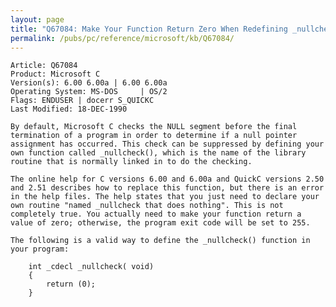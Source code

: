 ```yaml
---
layout: page
title: "Q67084: Make Your Function Return Zero When Redefining _nullcheck()"
permalink: /pubs/pc/reference/microsoft/kb/Q67084/
---
```


	Article: Q67084
	Product: Microsoft C
	Version(s): 6.00 6.00a | 6.00 6.00a
	Operating System: MS-DOS     | OS/2
	Flags: ENDUSER | docerr S_QUICKC
	Last Modified: 18-DEC-1990
	
	By default, Microsoft C checks the NULL segment before the final
	termination of a program in order to determine if a null pointer
	assignment has occurred. This check can be suppressed by defining your
	own function called _nullcheck(), which is the name of the library
	routine that is normally linked in to do the checking.
	
	The online help for C versions 6.00 and 6.00a and QuickC versions 2.50
	and 2.51 describes how to replace this function, but there is an error
	in the help files. The help states that you just need to declare your
	own routine "named _nullcheck that does nothing". This is not
	completely true. You actually need to make your function return a
	value of zero; otherwise, the program exit code will be set to 255.
	
	The following is a valid way to define the _nullcheck() function in
	your program:
	
	    int _cdecl _nullcheck( void)
	    {
	        return (0);
	    }
